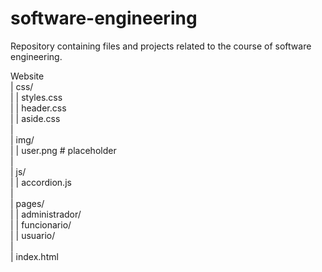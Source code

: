 # software-engineering

Repository containing files and projects related to the course of software engineering.

Website\
| css/\
|  | styles.css\
|  | header.css\
|  | aside.css\
|\
| img/\
|  | user.png # placeholder\
|\
|  js/\
|  | accordion.js\
|\
| pages/\
|  | administrador/\
|  | funcionario/\
|  | usuario/\
|\
| index.html

